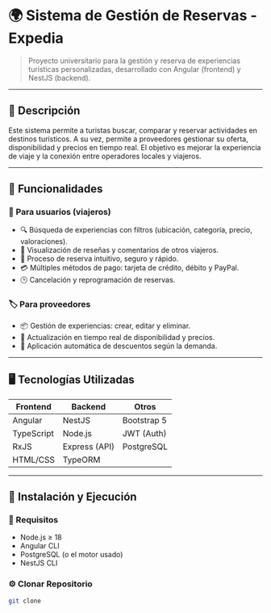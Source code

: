# 🌍 Sistema de Gestión de Reservas - Expedia

> Proyecto universitario para la gestión y reserva de experiencias turísticas personalizadas, desarrollado con Angular (frontend) y NestJS (backend).

---

## 📌 Descripción

Este sistema permite a turistas buscar, comparar y reservar actividades en destinos turísticos. A su vez, permite a proveedores gestionar su oferta, disponibilidad y precios en tiempo real. El objetivo es mejorar la experiencia de viaje y la conexión entre operadores locales y viajeros.

---

## 🧩 Funcionalidades

### 👤 Para usuarios (viajeros)

- 🔍 Búsqueda de experiencias con filtros (ubicación, categoría, precio, valoraciones).
- 💬 Visualización de reseñas y comentarios de otros viajeros.
- 🛒 Proceso de reserva intuitivo, seguro y rápido.
- 💳 Múltiples métodos de pago: tarjeta de crédito, débito y PayPal.
- 🕒 Cancelación y reprogramación de reservas.

### 🏷️ Para proveedores

- 📦 Gestión de experiencias: crear, editar y eliminar.
- 📆 Actualización en tiempo real de disponibilidad y precios.
- 🎯 Aplicación automática de descuentos según la demanda.

---

## 🖥️ Tecnologías Utilizadas

| Frontend       | Backend        | Otros            |
|----------------|----------------|------------------|
| Angular        | NestJS         | Bootstrap 5      |
| TypeScript     | Node.js        | JWT (Auth)       |
| RxJS           | Express (API)  | PostgreSQL       |
| HTML/CSS       | TypeORM        | 

---

## 🚀 Instalación y Ejecución

### 🧪 Requisitos

- Node.js ≥ 18
- Angular CLI
- PostgreSQL (o el motor usado)
- NestJS CLI

### ⚙️ Clonar Repositorio

```bash
git clone 

